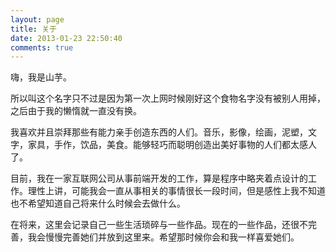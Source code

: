 ```yaml
---
layout: page
title: 关于
date: 2013-01-23 22:50:40
comments: true
---
```


嗨，我是山芋。

所以叫这个名字只不过是因为第一次上网时候刚好这个食物名字没有被别人用掉，之后由于我的懒惰就一直没有换。

我喜欢并且崇拜那些有能力亲手创造东西的人们。音乐，影像，绘画，泥塑，文字，家具，手作，饮品，美食。能够轻巧而聪明创造出美好事物的人们都太感人了。

目前，我在一家互联网公司从事前端开发的工作，算是程序中略夹着点设计的工作。理性上讲，可能我会一直从事相关的事情很长一段时间，但是感性上我不知道也不希望知道自己将来什么时候会去做什么。

在将来，这里会记录自己一些生活琐碎与一些作品。现在的一些作品，还很不完善，我会慢慢完善她们并放到这里来。希望那时候你会和我一样喜爱她们。